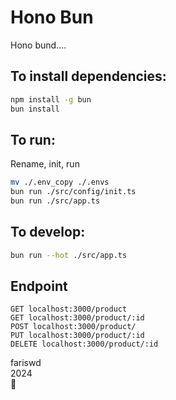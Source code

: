 # Hono Bun

Hono bund....

## To install dependencies:

```bash
npm install -g bun
bun install
```

## To run:

Rename, init, run

```bash
mv ./.env_copy ./.envs
bun run ./src/config/init.ts
bun run ./src/app.ts
```

## To develop:

```bash
bun run --hot ./src/app.ts
```

## Endpoint

```
GET localhost:3000/product
GET localhost:3000/product/:id
POST localhost:3000/product/
PUT localhost:3000/product/:id
DELETE localhost:3000/product/:id
```

fariswd  
2024  
🤰
